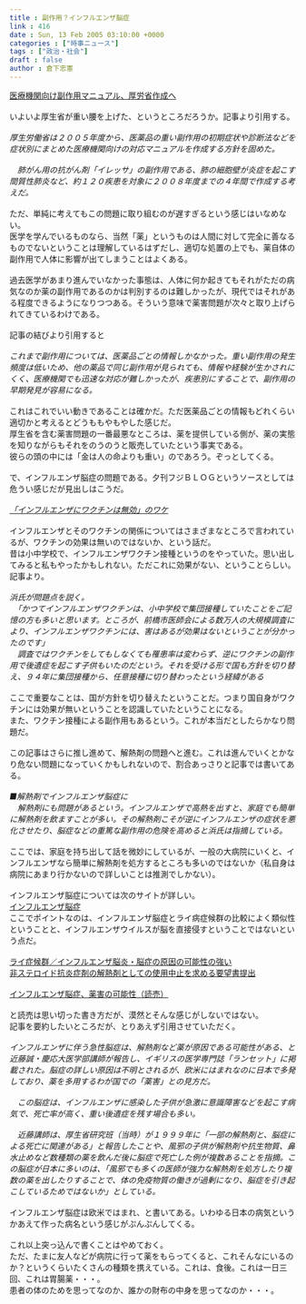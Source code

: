 ```yaml
---
title : 副作用？インフルエンザ脳症
link : 416
date : Sun, 13 Feb 2005 03:10:00 +0000
categories : ["時事ニュース"]
tags : ["政治・社会"]
draft : false
author : 倉下忠憲
---
```


<A HREF="http://www.yomiuri.co.jp/politics/news/20050212i313.htm" TARGET="_blank">医療機関向け副作用マニュアル、厚労省作成へ</A><BR><BR>いよいよ厚生省が重い腰を上げた、というところだろうか。記事より引用する。<BR><BR><I>厚生労働省は２００５年度から、医薬品の重い副作用の初期症状や診断法などを症状別にまとめた医療機関向けの対応マニュアルを作成する方針を固めた。 <BR><BR>　肺がん用の抗がん剤「イレッサ」の副作用である、肺の細胞壁が炎症を起こす間質性肺炎など、約１２０疾患を対象に２００８年度までの４年間で作成する考えだ。 </I><BR><BR>ただ、単純に考えてもこの問題に取り組むのが遅すぎるという感じはいなめない。<BR>医学を学んでいるものなら、当然「薬」というものは人間に対して完全に善なるものでないということは理解しているはずだし、適切な処置の上でも、薬自体の副作用で人体に影響が出てしまうことはよくある。<BR><BR>過去医学があまり進んでいなかった事態は、人体に何か起きてもそれがただの病気なのか薬の副作用であるのかは判別するのは難しかったが、現代ではそれがある程度できるようになりつつある。そういう意味で薬害問題が次々と取り上げられてきているわけである。<BR><BR>記事の結びより引用すると<BR><BR><I>これまで副作用については、医薬品ごとの情報しかなかった。重い副作用の発生頻度は低いため、他の薬品で同じ副作用が見られても、情報や経験が生かされにくく、医療機関でも迅速な対応が難しかったが、疾患別にすることで、副作用の早期発見が容易になる。 </I><BR><BR>これはこれでいい動きであることは確かだ。ただ医薬品ごとの情報もどれくらい適切かと考えるとどうももやもやした感じだ。<BR>厚生省を含む薬害問題の一番最悪なところは、薬を提供している側が、薬の実態を知りながらもそれをのうのうと販売していたという事実である。<BR>彼らの頭の中には「金は人の命よりも重い」のであろう。ぞっとしてくる。<BR><BR>で、インフルエンザ脳症の問題である。夕刊フジＢＬＯＧというソースとしては危うい感じだが見出しはこうだ。<BR><BR><I><A HREF="http://www.yukan-fuji.com/archives/2005/02/post_1487.html" TARGET="_blank">「インフルエンザにワクチンは無効」のワケ</A> </I><BR><BR>インフルエンザとそのワクチンの関係についてはさまざまなところで言われているが、ワクチンの効果は無いのではないか、という話だ。<BR>昔は小中学校で、インフルエンザワクチン接種というのをやっていた。思い出してみると私もやったかもしれない。ただこれに効果がない、ということらしい。記事より。<BR><BR><I>浜氏が問題点を説く。<BR>　「かつてインフルエンザワクチンは、小中学校で集団接種していたことをご記憶の方も多いと思います。ところが、前橋市医師会による数万人の大規模調査により、インフルエンザワクチンには、害はあるが効果はないということが分かったのです」<BR>　調査ではワクチンをしてもしなくても罹患率は変わらず、逆にワクチンの副作用で後遺症を起こす子供もいたのだという。それを受ける形で国も方針を切り替え、９４年に集団接種から、任意接種に切り替わったという経緯がある</I><BR><BR>ここで重要なことは、国が方針を切り替えたということだ。つまり国自身がワクチンには効果が無いということを認識していたということになる。<BR>また、ワクチン接種による副作用もあるという。これが本当だとしたらかなり問題だ。<BR><BR>この記事はさらに推し進めて、解熱剤の問題へと進む。これは進んでいくとかなり危ない問題になっていくかもしれないので、割合あっさりと記事では書いてある。<BR><BR><I>■解熱剤でインフルエンザ脳症に<BR>　解熱剤にも問題があるという。インフルエンザで高熱を出すと、家庭でも簡単に解熱剤を飲ますことが多い。その解熱剤こそが逆にインフルエンザの症状を悪化させたり、脳症などの重篤な副作用の危険を高めると浜氏は指摘している。</I><BR><BR>ここでは、家庭を持ち出して話を微妙にしているが、一般の大病院にいくと、インフルエンザなら簡単に解熱剤を処方するところも多いのではないか（私自身は病院にあまり行かないので詳しいことは推測でしかない）。<BR><BR>インフルエンザ脳症については次のサイトが詳しい。<BR><A HREF="http://hobab.fc2web.com/sub4-influenza-encephalopathy.htm" TARGET="_blank">インフルエンザ脳症</A><BR>ここでポイントなのは、インフルエンザ脳症とライ病症候群の比較によく類似性ということと、インフルエンザウイルスが脳を直接侵すということではないという点だ。<BR><BR><A HREF="http://npojip.org/druginfo/nsayobo3.htm" TARGET="_blank">ライ症候群／インフルエンザ脳炎・脳症の原因の可能性の強い<BR>非ステロイド抗炎症剤の解熱剤としての使用中止を求める要望書提出</A><BR><BR><A HREF="http://www.yomiuri.co.jp/iryou/news_i/20040120so12.htm" TARGET="_blank">インフルエンザ脳症、薬害の可能性（読売）</A><BR><BR>と読売は思い切った書き方だが、漠然とそんな感じがしないではない。<BR>記事を要約したいところだが、とりあえず引用させていただく。<BR><BR><I>インフルエンザに伴う急性脳症は、解熱剤など薬が原因である可能性がある、と近藤誠・慶応大医学部講師が報告し、イギリスの医学専門誌「ランセット」に掲載された。脳症の詳しい原因は不明とされるが、欧米にはまれなのに日本で多発しており、薬を多用するわが国での「薬害」との見方だ。 <BR><BR>　この脳症は、インフルエンザに感染した子供が急激に意識障害などを起こす病気で、死亡率が高く、重い後遺症を残す場合も多い。 <BR><BR>　近藤講師は、厚生省研究班（当時）が１９９９年に「一部の解熱剤と、脳症による死亡に関連がある」と報告したことや、風邪の子供が解熱剤や抗生物質、鼻水止めなど数種類の薬を飲んだ後に脳症で死亡した例が複数あることを指摘。この脳症が日本に多いのは、「風邪でも多くの医師が強力な解熱剤を処方したり複数の薬を出したりすることで、体の免疫物質の働きが過剰になり、脳症を引き起こしているためではないか」としている。 </I><BR><BR>インフルエンザ脳症は欧米ではまれ、と書いてある。いわゆる日本の病気というかあえて作った病名という感じがぷんぷんしてくる。<BR><BR>これ以上突っ込んで書くことはやめておく。<BR>ただ、たまに友人などが病院に行って薬をもらってくると、これそんなにいるのか？というくらいたくさんの種類を携えている。これは、食後。これは一日三回、これは胃腸薬・・・。<BR>患者の体のためを思ってなのか、誰かの財布の中身を思ってなのか・・・。<br><br>
